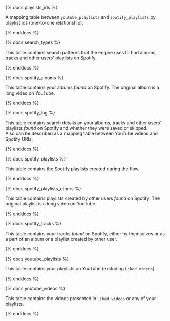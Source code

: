 {% docs playlists_ids %}

A mapping table between `youtube_playlists` and `spotify_playlists` by playlist ids (one-to-one relationship).

{% enddocs %}


{% docs search_types %}

This table contains search patterns that the engine uses to find albums, tracks and other users' playlists on Spotify.

{% enddocs %}


{% docs spotify_albums %}

This table contains your albums *found* on Spotify. The original album is a long video on YouTube.

{% enddocs %}


{% docs spotify_log %}

This table contains search details on your albums, tracks and other users' playlists *found* on Spotify and whether they were saved or skipped.<br>
Also can be described as a mapping table between YouTube videos and Spotify URIs.

{% enddocs %}


{% docs spotify_playlists %}

This table contains the Spotify playlists created during the flow.

{% enddocs %}


{% docs spotify_playlists_others %}

This table contains playlists created by other users *found* on Spotify. The original playlist is a long video on YouTube.

{% enddocs %}


{% docs spotify_tracks %}

This table contains your tracks *found* on Spotify, either by themselves or as a part of an album or a playlist created by other user.

{% enddocs %}


{% docs youtube_playlists %}

This table contains your playlists on YouTube (excluding `Liked videos`).

{% enddocs %}


{% docs youtube_videos %}

This table contains the videos presented in `Liked videos` or any of your playlists.

{% enddocs %}
